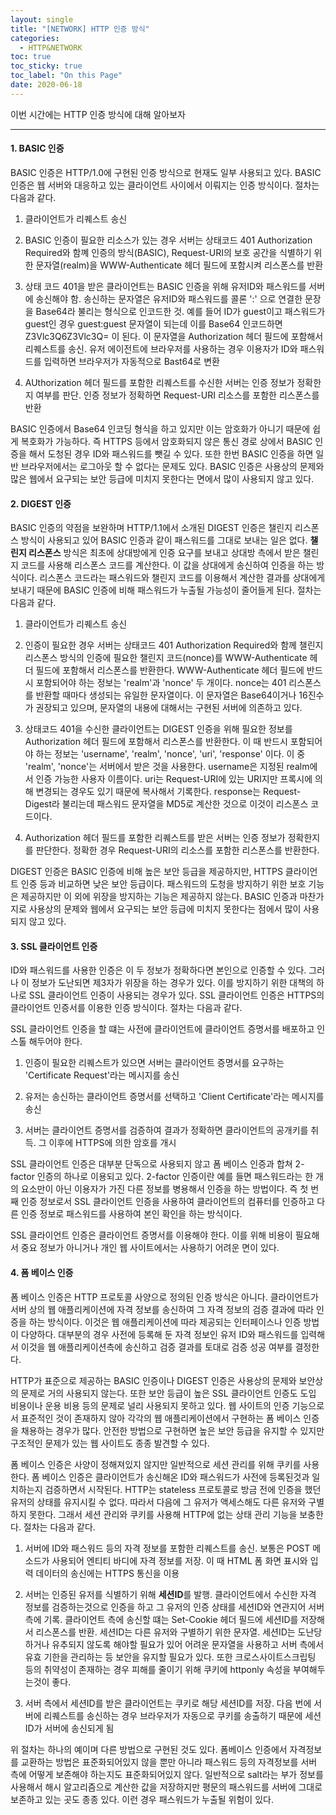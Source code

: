 ```yaml
---
layout: single
title: "[NETWORK] HTTP 인증 방식"
categories:
  - HTTP&NETWORK
toc: true
toc_sticky: true
toc_label: "On this Page"
date: 2020-06-18
---
```




이번 시간에는 HTTP 인증 방식에 대해 알아보자

-----------

#### 1.  BASIC 인증

BASIC 인증은 HTTP/1.0에 구현된 인증 방식으로 현재도 일부 사용되고 있다.  BASIC 인증은 웹 서버와 대응하고 있는 클라이언트 사이에서 이뤄지는 인증 방식이다.  절차는 다음과 같다.

1) 클라이언트가 리퀘스트 송신

2) BASIC 인증이 필요한 리소스가 있는 경우 서버는 상태코드 401 Authorization Required와 함꼐 인증의 방식(BASIC), Request-URI의 보호 공간을 식별하기 위한 문자열(realm)을 WWW-Authenticate 헤더 필드에 포함시켜 리스폰스를 반환

3) 상태 코드 401을 받은 클라이언트는 BASIC 인증을 위해 유저ID와 패스워드를 서버에 송신해야 함.  송신하는 문자열은 유저ID와 패스워드를 콜론 ':' 으로 연결한 문장을 Base64라 불리는 형식으로 인코드한 것.  예를 들어 ID가 guest이고 패스워드가 guest인 경우 guest:guest 문자열이 되는데 이를 Base64 인코드하면 Z3Vlc3Q6Z3Vlc3Q= 이 된다.  이 문자열을 Authorization 헤더 필드에 포함해서 리퀘스트를 송신.  유저 에이전트에 브라우저를 사용하는 경우 이용자가 ID와 패스워드를 입력하면 브라우저가 자동적으로 Bast64로 변환

4) AUthorization 헤더 필드를 포함한 리퀘스트를 수신한 서버는 인증 정보가 정확한지 여부를 판단.  인증 정보가 정확하면 Request-URI 리소스를 포함한 리스폰스를 반환



BASIC 인증에서 Base64 인코딩 형식을 하고 있지만 이는 암호화가 아니기 때문에 쉽게 복호화가 가능하다.  즉 HTTPS 등에서 암호화되지 않은 통신 경로 상에서 BASIC 인증을 해서 도청된 경우 ID와 패스워드를 뺏길 수 있다.  또한 한번 BASIC 인증을 하면 일반 브라우저에서는 로그아웃 할 수 없다는 문제도 있다.  BASIC 인증은 사용상의 문제와 많은 웹에서 요구되는 보안 등급에 미치지 못한다는 면에서 많이 사용되지 않고 있다.





#### 2. DIGEST 인증

BASIC 인증의 약점을 보완하며 HTTP/1.1에서 소개된 DIGEST 인증은 챌린지 리스폰스 방식이 사용되고 있어 BASIC 인증과 같이 패스워드를 그대로 보내는 일은 없다.  **챌린지 리스폰스** 방식은 최초에 상대방에게 인증 요구를 보내고 상대방 측에서 받은 챌린지 코드를 사용해 리스폰스 코드를 계산한다.  이 값을 상대에게 송신하여 인증을 하는 방식이다.  리스폰스 코드라는 패스워드와 챌린지 코드를 이용해서 계산한 결과를 상대에게 보내기 때문에 BASIC 인증에 비해 패스워드가 누출될 가능성이 줄어들게 된다.  절차는 다음과 같다.

1) 클라이언트가 리퀘스트 송신

2) 인증이 필요한 경우 서버는 상태코드 401 Authorization Required와 함께 챌린지 리스폰스 방식의 인증에 필요한 챌린지 코드(nonce)를 WWW-Authenticate 헤더 필드에 포함해서 리스폰스를 반환한다.  WWW-Authenticate 헤더 필드에 반드시 포함되어야 하는 정보는 'realm'과 'nonce' 두 개이다.  nonce는 401 리스폰스를 반환할 때마다 생성되는 유일한 문자열이다.  이 문자열은 Base64이거나 16진수가 권장되고 있으며, 문자열의 내용에 대해서는 구현된 서버에 의존하고 있다.

3) 상태코드 401을 수신한 클라이언트는 DIGEST 인증을 위해 필요한 정보를 Authorization 헤더 필드에 포함해서 리스폰스를 반환한다.  이 때 반드시 포함되어야 하는 정보는 'username', 'realm', 'nonce', 'uri', 'response' 이다.  이 중 'realm', 'nonce'는 서버에서 받은 것을 사용한다.  username은 지정된 realm에서 인증 가능한 사용자 이름이다.  uri는 Request-URI에 있는 URI지만 프록시에 의해 변경되는 경우도 있기 때문에 복사해서 기록한다.  response는 Request-Digest라 불리는데 패스워드 문자열을 MD5로 계산한 것으로 이것이 리스폰스 코드이다.

4) Authorization 헤더 필드를 포함한 리퀘스트를 받은 서버는 인증 정보가 정확한지를 판단한다.  정확한 경우 Request-URI의 리소스를 포함한 리스폰스를 반환한다.



DIGEST 인증은 BASIC 인증에 비해 높은 보안 등급을 제공하지만, HTTPS 클라이언트 인증 등과 비교하면 낮은 보안 등급이다.  패스워드의 도청을 방지하기 위한 보호 기능은 제공하지만 이 외에 위장을 방지하는 기능은 제공하지 않는다.  BASIC 인증과 마찬가지로 사용상의 문제와 웹에서 요구되는 보안 등급에 미치지 못한다는 점에서 많이 사용되지 않고 있다.





#### 3. SSL 클라이언트 인증

ID와 패스워드를 사용한 인증은 이 두 정보가 정확하다면 본인으로 인증할 수 있다.  그러나 이 정보가 도난되면 제3자가 위장을 하는 경우가 있다.  이를 방지하기 위한 대책의 하나로 SSL 클라이언트 인증이 사용되는 경우가 있다.  SSL 클라이언트 인증은 HTTPS의 클라이언트 인증서를 이용한 인증 방식이다.  절차는 다음과 같다.

SSL 클라이언트 인증을 할 떄는 사전에 클라이언트에 클라이언트 증명서를 배포하고 인스톨 해두어야 한다.

1) 인증이 필요한 리퀘스트가 있으면 서버는 클라이언트 증명서를 요구하는 'Certificate Request'라는 메시지를 송신

2) 유저는 송신하는 클라이언트 증명서를 선택하고 'Client Certificate'라는 메시지를 송신

3) 서버는 클라이언트 증명서를 검증하여 결과가 정확하면 클라이언트의 공개키를 취득.  그 이후에 HTTPS에 의한 암호를 개시



SSL 클라이언트 인증은 대부분 단독으로 사용되지 않고 폼 베이스 인증과 합쳐 2-factor 인증의 하나로 이용되고 있다.  2-factor 인증이란 예를 들면 패스워드라는 한 개의 요소만이 아닌 이용자가 가진 다른 정보를 병용해서 인증을 하는 방법이다.  즉 첫 번째 인증 정보로서 SSL 클라이언트 인증을 사용하여 클라이언트의 컴퓨터를 인증하고 다른 인증 정보로 패스워드를 사용하여 본인 확인을 하는 방식이다.

SSL 클라이언트 인증은 클라이언트 증명서를 이용해야 한다.  이를 위해 비용이 필요해서 중요 정보가 아니거나 개인 웹 사이트에서는 사용하기 어려운 면이 있다.





#### 4. 폼 베이스 인증

폼 베이스 인증은 HTTP 프로토콜 사양으로 정의된 인증 방식은 아니다.  클라이언트가 서버 상의 웹 애플리케이션에 자격 정보를 송신하여 그 자격 정보의 검증 결과에 따라 인증을 하는 방식이다.  이것은 웹 애플리케이션에 따라 제공되는 인터페이스나 인증 방법이 다양하다.  대부분의 경우 사전에 등록해 둔 자격 정보인 유저 ID와 패스워드를 입력해서 이것을 웹 애플리케이션측에 송신하고 검증 결과를 토대로 검증 성공 여부를 결정한다.

HTTP가 표준으로 제공하는 BASIC 인증이나 DIGEST 인증은 사용상의 문제와 보안상의 문제로 거의 사용되지 않는다.  또한 보안 등급이 높은 SSL 클라이언트 인증도 도입 비용이나 운용 비용 등의 문제로 널리 사용되지 못하고 있다.  웹 사이트의 인증 기능으로서 표준적인 것이 존재하지 않아 각각의 웹 애플리케이션에서 구현하는 폼 베이스 인증을 채용하는 경우가 많다.  안전한 방법으로 구현하면 높은 보안 등급을 유지할 수 있지만 구조적인 문제가 있는 웹 사이트도 종종 발견할 수 있다.

폼 베이스 인증은 사양이 정해져있지 않지만 일반적으로 세션 관리를 위해 쿠키를 사용한다.   폼 베이스 인증은 클라이언트가 송신해온 ID와 패스워드가 사전에 등록된것과 일치하는지 검증하면서 시작된다.  HTTP는 stateless 프로토콜로 방금 전에 인증을 했던 유저의 상태를 유지시킬 수 없다.  따라서 다음에 그 유저가 액세스해도 다른 유저와 구별하지 못한다.  그래서 세션 관리와 쿠키를 사용해 HTTP에 없는 상태 관리 기능을 보충한다.  절차는 다음과 같다.

1) 서버에 ID와 패스워드 등의 자격 정보를 포함한 리퀘스트를 송신.  보통은 POST 메소드가 사용되어 엔티티 바디에 자격 정보를 저장.  이 때 HTML 폼 화면 표시와 입력 데이터의 송신에는 HTTPS 통신을 이용

2) 서버는 인증된 유저를 식별하기 위해 **세션ID**를 발행.  클라이언트에서 수신한 자격 정보를 검증하는것으로 인증을 하고 그 유저의 인증 상태를 세션ID와 연관지어 서버 측에 기록.  클라이언트 측에 송신할 떄는 Set-Cookie 헤더 필드에 세션ID를 저장해서 리스폰스를 반환.  세션ID는 다른 유저와 구별하기 위한 문자열.  세션ID는 도난당하거나 유추되지 않도록 해야할 필요가 있어 어려운 문자열을 사용하고 서버 측에서 유효 기한을 관리하는 등 보안을 유지할 필요가 있다.  또한 크로스사이트스크립팅 등의 취약성이 존재하는 경우 피해를 줄이기 위해 쿠키에 httponly 속성을 부여해두는것이 좋다.

3) 서버 측에서 세션ID를 받은 클라이언트는 쿠키로 해당 세션ID를 저장.  다음 번에 서버에 리퀘스트를 송신하는 경우 브라우저가 자동으로 쿠키를 송출하기 때문에 세션ID가 서버에 송신되게 됨

위 절차는 하나의 예이며 다른 방법으로 구현된 것도 있다.  폼베이스 인증에서 자격정보를 교환하는 방법은 표준화되어있지 않을 뿐만 아니라 패스워드 등의 자격정보를 서버 측에 어떻게 보존해야 하는지도 표준화되어있지 않다.  일반적으로 salt라는 부가 정보를 사용해서 해시 알고리즘으로 계산한 값을 저장하지만 평문의 패스워드를 서버에 그대로 보존하고 있는 곳도 종종 있다.  이런 경우 패스워드가 누출될 위험이 있다.

